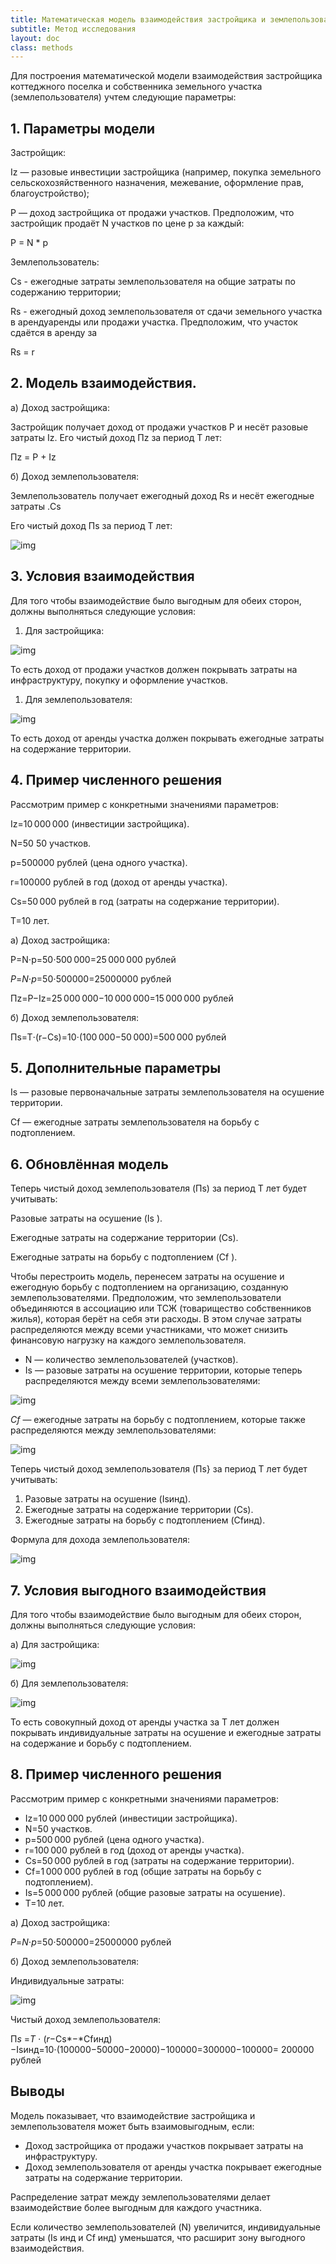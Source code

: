```yaml
---
title: Математическая модель взаимодействия застройщика и землепользователя
subtitle: Метод исследования
layout: doc
class: methods
---
```


Для построения математической модели взаимодействия застройщика коттеджного поселка и собственника земельного участка (землепользователя) учтем следующие параметры:

## **1. Параметры модели**

Застройщик:

Iz — разовые инвестиции застройщика (например, покупка земельного сельскохозяйственного назначения, межевание, оформление прав, благоустройство);

P — доход застройщика от продажи участков. Предположим, что застройщик продаёт N участков по цене p за каждый:

P = N * p

Землепользователь:

Cs - ежегодные затраты землепользователя на общие затраты по содержанию территории;

Rs - ежегодный доход землепользователя от сдачи земельного участка в арендуаренды или продажи участка. Предположим, что участок сдаётся в аренду за 

Rs = r

## **2. Модель взаимодействия.**

a) Доход застройщика:

Застройщик получает доход от продажи участков P и несёт разовые затраты Iz. Его чистый доход Πz за период T лет:

Πz = P + Iz

б) Доход землепользователя:

Землепользователь получает ежегодный доход Rs и несёт ежегодные затраты .Cs

Его чистый доход Πs за период T лет:

![img](../assets/img/AD_4nXcuYKtfWfRaqpKBwFD8Jpup1cRQeXz8VODxwLjmENMOFLnq7xy_bAY8IWaB0wgXLYjai9f2b7Hea5w4hw6lhF5uIMgaVvArh-6GVzGaQOjZjeI4OhOMbu0DB32Z6oWgzAP0hpS-oQ.png)

## **3. Условия взаимодействия**

Для того чтобы взаимодействие было выгодным для обеих сторон, должны выполняться следующие условия:

1. Для застройщика:

![img](../assets/img/AD_4nXefWVjaSkKmKWQ-eLKzNVieyTcUd-SPwWlaJlVEmWxD-8TEj4mhh93xIko0fBwhTILJD_zjB6p--PoqBHUFlGzjVu39wkh8VA83i4fkWqzVlz_pOD0CQ0l0xeiBWbpXy33RmYmhQQ.png)

То есть доход от продажи участков должен покрывать затраты на инфраструктуру, покупку и оформление участков.

1. Для землепользователя:

![img](../assets/img/AD_4nXeRIkNlS4KY83u_ZaTkQhMAGD1P9q3RSLRIi-Mkr7le8kWIj2K2n_YkOijQt4q0E6z_8y9rFcYFeofcoLIoG8ASitAF8UTE5FEOQDA0sRK8rekOg1GtwG8BYAZbFHoahWfxxiUB.png)

То есть доход от аренды участка должен покрывать ежегодные затраты на содержание территории.

## **4. Пример численного решения**

Рассмотрим пример с конкретными значениями параметров:

Iz=10 000 000 (инвестиции застройщика).

N=50 50 участков.

p=500000 рублей (цена одного участка).

r=100000 рублей в год (доход от аренды участка).

Cs=50 000 рублей в год (затраты на содержание территории).

T=10 лет.

a) Доход застройщика:

P=N⋅p=50⋅500 000=25 000 000 рублей

*P*=*N*⋅*p*=50⋅500000=25000000 рублей

Πz=P−Iz=25 000 000−10 000 000=15 000 000 рублей

б) Доход землепользователя:

Πs=T⋅(r−Cs)=10⋅(100 000−50 000)=500 000 рублей

## **5. Дополнительные параметры** 

Is — разовые первоначальные затраты землепользователя на осушение территории.

Cf — ежегодные затраты землепользователя на борьбу с подтоплением.

## **6. Обновлённая модель**

Теперь чистый доход землепользователя (Πs) за период T лет будет учитывать:

Разовые затраты на осушение (Is ).

Ежегодные затраты на содержание территории (Cs).

Ежегодные затраты на борьбу с подтоплением (Cf ).

Чтобы перестроить модель, перенесем затраты на осушение и ежегодную борьбу с подтоплением на организацию, созданную землепользователями. Предположим, что землепользователи объединяются в ассоциацию или ТСЖ (товарищество собственников жилья), которая берёт на себя эти расходы. В этом случае затраты распределяются между всеми участниками, что может снизить финансовую нагрузку на каждого землепользователя.

- N — количество землепользователей (участков).
- Is — разовые затраты на осушение территории, которые теперь распределяются между всеми землепользователями:

![img](../assets/img/AD_4nXc1QHnNldS3h_ZHFvVy2PhAQ_2ZTpgyAj6u4YDFjoxSsSAwE8TD1blN23uPaZofjkO61Nbmu0TynhEbRUjRifYWSKIy596K0V973oOETq-ounQLwpmWEbReHUoZDHtu5ph5ziOr.png)

*Cf* — ежегодные затраты на борьбу с подтоплением, которые также распределяются между землепользователями:

![img](../assets/img/AD_4nXfjFp-2WPjxRSEhe8tB902pRdXwBDt3KwlTFRE2uwH_vqkHzujJpTzgokuSWFimqA1iU9ixpgcGEdMNvlB6up-3SnDv37orm9oedp4oGkTR3AFrDAvZXN4lIqVgpHWl6bqR9ULucw.png)

Теперь чистый доход землепользователя (Πs} за период T лет будет учитывать:

1. Разовые затраты на осушение (Isинд).
2. Ежегодные затраты на содержание территории (Cs).
3. Ежегодные затраты на борьбу с подтоплением (Cfинд).

Формула для дохода землепользователя:

![img](../assets/img/AD_4nXf_6Bm1gpi6QoywHrauD3bJEkTcLB0ai_96qt7n1mNgyRddXgrzSWMmFajzXpk4uO_J7Ez4cizGGQWQds5ogFX_R9JntkxlsVHr3LjvsUPDEyH-XJn8fSz1x0luq_ds7kVNfzmzZg.png)

## **7. Условия выгодного взаимодействия**

Для того чтобы взаимодействие было выгодным для обеих сторон, должны выполняться следующие условия:

а) Для застройщика:

![img](../assets/img/AD_4nXfNqW5a--ijgi8ybtAVKknfwQsDaEaSDVfAZ0E9epSmRtOGazTMRz4nDUJusjyHKhdvbamkIwyWxPWqvH1IWjpAMbVUTNmCStlFeceXmHGt_SLSdfX7jLMQu-q3RN0Q5NkelQWOOQ.png)

б) Для землепользователя:

![img](../assets/img/AD_4nXdwYBUbrFTohlc2dm7YaNLA7ectHyU2Y7WNDKy4s80iGA2kbDdlbg_HLG6fidka9vXbR1vG1Fe7vzIMc_T2ksKGaw9dR7lOa6Pl7jpfQynBQVy4UOxU5B2hqmS7X_y0A7peGnWyRg.png)

То есть совокупный доход от аренды участка за T лет должен покрывать индивидуальные затраты на осушение и ежегодные затраты на содержание и борьбу с подтоплением.

## **8. Пример численного решения**

Рассмотрим пример с конкретными значениями параметров:

- Iz=10 000 000 рублей (инвестиции застройщика).
- N=50 участков.
- p=500 000 рублей (цена одного участка).
- r=100 000 рублей в год (доход от аренды участка).
- Cs=50 000 рублей в год (затраты на содержание территории).
- Cf=1 000 000 рублей в год (общие затраты на борьбу с подтоплением).
- Is=5 000 000 рублей (общие разовые затраты на осушение).
- T=10 лет.

a) Доход застройщика:

*P*=*N*⋅*p*=50⋅500000=25000000 рублей

б) Доход землепользователя:

Индивидуальные затраты:

![img](../assets/img/AD_4nXdaFMjzPYiX4hGCc1syVhX8Y21bdnuXK04w1eirE5dzQSlHcQWcQVPBVYkoLLEhlsnTi7t-JqYGDuRA01c7gmpi5dBFKrzHyaUpkzmAUlf0oF_XvSdDH_VjeM_LfRT5tK9uRCNmSg.png)

Чистый доход землепользователя:

Π*s* =*T* ⋅ (*r*−Cs*−*Cfинд)−Isинд=10⋅(100000−50000−20000)−100000=300000−100000=
200000 рублей

##  **Выводы**

Модель показывает, что взаимодействие застройщика и землепользователя может быть взаимовыгодным, если:

- Доход застройщика от продажи участков покрывает затраты на инфраструктуру.
- Доход землепользователя от аренды участка покрывает ежегодные затраты на содержание территории.

Распределение затрат между землепользователями делает взаимодействие более выгодным для каждого участника.

Если количество землепользователей (N) увеличится, индивидуальные затраты (Is инд и Cf инд) уменьшатся, что расширит зону выгодного взаимодействия.
